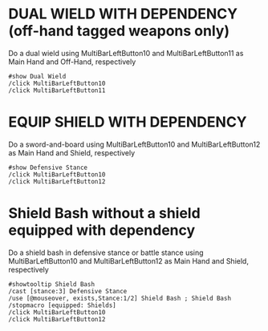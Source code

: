 # DUAL WIELD WITH DEPENDENCY (off-hand tagged weapons only)
Do a dual wield using MultiBarLeftButton10 and MultiBarLeftButton11 as Main Hand and Off-Hand, respectively
```
#show Dual Wield
/click MultiBarLeftButton10
/click MultiBarLeftButton11
```

# EQUIP SHIELD WITH DEPENDENCY
Do a sword-and-board using MultiBarLeftButton10 and MultiBarLeftButton12 as Main Hand and Shield, respectively
```
#show Defensive Stance
/click MultiBarLeftButton10
/click MultiBarLeftButton12
```

# Shield Bash without a shield equipped with dependency
Do a shield bash in defensive stance or battle stance using MultiBarLeftButton10 and MultiBarLeftButton12 as Main Hand and Shield, respectively
```
#showtooltip Shield Bash
/cast [stance:3] Defensive Stance
/use [@mouseover, exists,Stance:1/2] Shield Bash ; Shield Bash
/stopmacro [equipped: Shields]
/click MultiBarLeftButton10
/click MultiBarLeftButton12
```
